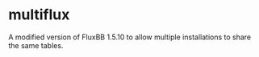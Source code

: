 # multiflux
A modified version of FluxBB 1.5.10 to allow multiple installations to share the same tables.
